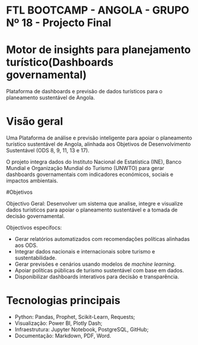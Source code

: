 # FTL BOOTCAMP - ANGOLA - GRUPO Nº 18 - Projecto Final
# Motor de insights para planejamento turístico(Dashboards governamental)
Plataforma de dashboards e previsão de dados turísticos para o planeamento sustentável de Angola.

# Visão geral
Uma Plataforma de análise e previsão inteligente para apoiar o planeamento turístico sustentável de Angola, alinhada aos Objetivos de Desenvolvimento Sustentável (ODS 8, 9, 11, 13 e 17).

O projeto integra dados do Instituto Nacional de Estatística (INE), Banco Mundial e Organização Mundial do Turismo (UNWTO) para gerar dashboards governamentais com indicadores económicos, sociais e impactos ambientais.

#Objetivos

Objectivo Geral: 
Desenvolver um sistema que analise, integre e visualize dados turísticos para apoiar o planeamento sustentável e a tomada de decisão governamental.

Objectivos específocs: 
- Gerar relatórios automatizados com recomendações políticas alinhadas aos ODS.
- Integrar dados nacionais e internacionais sobre turismo e sustentabilidade.
- Gerar previsões e cenários usando modelos de *machine learning*.
- Apoiar políticas públicas de turismo sustentável com base em dados.
- Disponibilizar dashboards interativos para decisão e transparência.

# Tecnologias principais
- Python: Pandas, Prophet, Scikit-Learn, Requests;  
- Visualização: Power BI, Plotly Dash;
- Infraestrutura: Jupyter Notebook, PostgreSQL, GitHub;  
- Documentação: Markdown, PDF, Word.  
